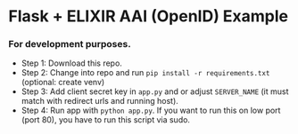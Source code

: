 # Flask + ELIXIR AAI (OpenID) Example

### For development purposes.

* Step 1: Download this repo.
* Step 2: Change into repo and run `pip install -r requirements.txt` (optional: create venv)
* Step 3: Add client secret key in `app.py` and or adjust `SERVER_NAME` (it must match with redirect urls and running host).
* Step 4: Run app with `python app.py`. If you want to run this on low port (port 80), you have to run this script via sudo.